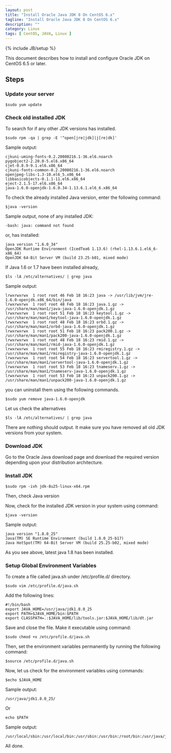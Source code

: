 ```yaml
---
layout: post
title: "Install Oracle Java JDK 8 On CentOS 6.x"
tagline: "Install Oracle Java JDK 8 On CentOS 6.x"
description: ""
category: Linux 
tags: [ CentOS, JAVA, Linux ]
---
```

{% include JB/setup %}

This document describes how to install and configure Oracle JDK on CentOS 6.5 or later.

## Steps

### Update your server

	$sudo yum update

### Check old installed JDK

To search for if any other JDK versions has installed.

	$sudo rpm -qa | grep -E '^open[jre|jdk]|j[re|dk]'

Sample output:

	cjkuni-uming-fonts-0.2.20080216.1-36.el6.noarch
	pygobject2-2.20.0-5.el6.x86_64
	cjet-0.8.9-9.1.el6.x86_64
	cjkuni-fonts-common-0.2.20080216.1-36.el6.noarch
	openjpeg-libs-1.3-10.el6_5.x86_64
	libbasicobjects-0.1.1-11.el6.x86_64
	eject-2.1.5-17.el6.x86_64
	java-1.6.0-openjdk-1.6.0.34-1.13.6.1.el6_6.x86_64

To check the already installed Java version, enter the following command:

	$java -version

Sample output, none of any installed JDK:

	-bash: java: command not found

or, has installed:

	java version "1.6.0_34"
	OpenJDK Runtime Environment (IcedTea6 1.13.6) (rhel-1.13.6.1.el6_6-x86_64)
	OpenJDK 64-Bit Server VM (build 23.25-b01, mixed mode)

If Java 1.6 or 1.7 have been installed already,

	$ls -lA /etc/alternatives/ | grep java

Sample output:

	lrwxrwxrwx  1 root root 46 Feb 18 16:23 java -> /usr/lib/jvm/jre-1.6.0-openjdk.x86_64/bin/java
	lrwxrwxrwx  1 root root 48 Feb 18 16:23 java.1.gz -> /usr/share/man/man1/java-java-1.6.0-openjdk.1.gz
	lrwxrwxrwx  1 root root 51 Feb 18 16:23 keytool.1.gz -> /usr/share/man/man1/keytool-java-1.6.0-openjdk.1.gz
	lrwxrwxrwx  1 root root 48 Feb 18 16:23 orbd.1.gz -> /usr/share/man/man1/orbd-java-1.6.0-openjdk.1.gz
	lrwxrwxrwx  1 root root 51 Feb 18 16:23 pack200.1.gz -> /usr/share/man/man1/pack200-java-1.6.0-openjdk.1.gz
	lrwxrwxrwx  1 root root 48 Feb 18 16:23 rmid.1.gz -> /usr/share/man/man1/rmid-java-1.6.0-openjdk.1.gz
	lrwxrwxrwx  1 root root 55 Feb 18 16:23 rmiregistry.1.gz -> /usr/share/man/man1/rmiregistry-java-1.6.0-openjdk.1.gz
	lrwxrwxrwx  1 root root 54 Feb 18 16:23 servertool.1.gz -> /usr/share/man/man1/servertool-java-1.6.0-openjdk.1.gz
	lrwxrwxrwx  1 root root 53 Feb 18 16:23 tnameserv.1.gz -> /usr/share/man/man1/tnameserv-java-1.6.0-openjdk.1.gz
	lrwxrwxrwx  1 root root 53 Feb 18 16:23 unpack200.1.gz -> /usr/share/man/man1/unpack200-java-1.6.0-openjdk.1.gz

you can uninstall them using the following commands.

	$sudo yum remove java-1.6.0-openjdk

Let us check the alternatives

	$ls -lA /etc/alternatives/ | grep java

There are nothing should output. It make sure you have removed all old JDK versions from your system. 


### Download JDK

Go to the Oracle Java download page and download the required version depending upon your distribution architecture.

### Install JDK


	$sudo rpm -ivh jdk-8u25-linux-x64.rpm

Then, check Java version

Now, check for the installed JDK version in your system using command:

	$java -version

Sample output:

	java version "1.8.0_25"
	Java(TM) SE Runtime Environment (build 1.8.0_25-b17)
	Java HotSpot(TM) 64-Bit Server VM (build 25.25-b02, mixed mode)

As you see above, latest java 1.8 has been installed.

### Setup Global Environment Variables

To create a file called java.sh under /etc/profile.d/ directory.

	$sudo vim /etc/profile.d/java.sh

Add the following lines:

	#!/bin/bash
	export JAVA_HOME=/usr/java/jdk1.8.0_25
	export PATH=$JAVA_HOME/bin:$PATH
	export CLASSPATH=.:$JAVA_HOME/lib/tools.jar:$JAVA_HOME/lib/dt.jar

Save and close the file. Make it executable using command:

	$sudo chmod +x /etc/profile.d/java.sh

Then, set the environment variables permanently by running the following command:

	$source /etc/profile.d/java.sh

Now, let us check for the environment variables using commands:

	$echo $JAVA_HOME

Sample output:

	/usr/java/jdk1.8.0_25/

Or

	echo $PATH

Sample output:

	/usr/local/sbin:/usr/local/bin:/usr/sbin:/usr/bin:/root/bin:/usr/java/jdk1.8.0_25/


All done.

